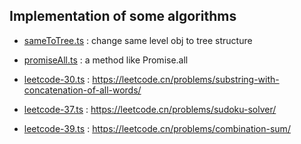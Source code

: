 ## Implementation of some algorithms

- [sameToTree.ts](./sameToTree.ts) : change same level obj to tree structure

- [promiseAll.ts](./promiseAll.ts) : a method like Promise.all

- [leetcode-30.ts](./leetcode-30.ts) : https://leetcode.cn/problems/substring-with-concatenation-of-all-words/

- [leetcode-37.ts](./leetcode-37.ts) : https://leetcode.cn/problems/sudoku-solver/

- [leetcode-39.ts](./leetcode-39.ts) : https://leetcode.cn/problems/combination-sum/
